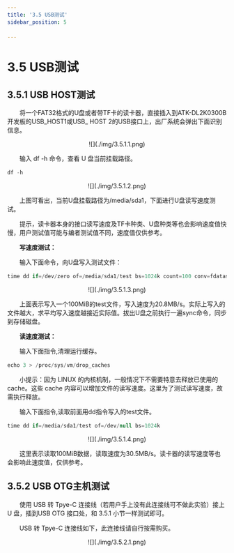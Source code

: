 ```yaml
---
title: '3.5 USB测试'
sidebar_position: 5

---
```


# 3.5 USB测试

## 3.5.1 USB HOST测试

&emsp;&emsp;将一个FAT32格式的U盘或者带TF卡的读卡器，直接插入到ATK-DL2K0300B开发板的USB_HOST1或USB_ HOST 2的USB接口上，出厂系统会弹出下面识别信息。

<center>
![](./img/3.5.1.1.png)
</center>

&emsp;&emsp;输入 df -h 命令，查看 U 盘当前挂载路径。

```c#
df -h
```

<center>
![](./img/3.5.1.2.png)
</center>

&emsp;&emsp;上图可看出，当前U盘挂载路径为/media/sda1，下面进行U盘读写速度测试。

&emsp;&emsp;提示，读卡器本身的接口读写速度及TF卡种类、U盘种类等也会影响速度值快慢，用户测试值可能与编者测试值不同，速度值仅供参考。

&emsp;&emsp;**写速度测试：**
	
&emsp;&emsp;输入下面命令，向U盘写入测试文件：

```c#
time dd if=/dev/zero of=/media/sda1/test bs=1024k count=100 conv=fdatasync
```

<center>
![](./img/3.5.1.3.png)
</center>

&emsp;&emsp;上面表示写入一个100MiB的test文件，写入速度为20.8MB/s。实际上写入的文件越大，求平均写入速度越接近实际值。拔出U盘之前执行一遍sync命令，同步到存储磁盘。

&emsp;&emsp;**读速度测试：**

&emsp;&emsp;输入下面指令,清理运行缓存。

```c#
echo 3 > /proc/sys/vm/drop_caches
```

&emsp;&emsp;小提示：因为 LINUX 的内核机制，一般情况下不需要特意去释放已使用的 cache。这些 cache 内容可以增加文件的读写速度。这里为了测试读写速度，故需执行释放。

&emsp;&emsp;输入下面指令,读取前面用dd指令写入的test文件。

```c#
time dd if=/media/sda1/test of=/dev/null bs=1024k
```

<center>
![](./img/3.5.1.4.png)
</center>

&emsp;&emsp;这里表示读取100MiB数据，读取速度为30.5MB/s。读卡器的读写速度等也会影响此速度值，仅供参考。

## 3.5.2 USB OTG主机测试

&emsp;&emsp;使用 USB 转 Tpye-C 连接线（若用户手上没有此连接线可不做此实验）接上 U 盘，插到USB OTG 接口处，和 3.5.1 小节一样测试即可。

&emsp;&emsp;USB 转 Tpye-C 连接线如下，此连接线请自行按需购买。

<center>
![](./img/3.5.2.1.png)
</center>

